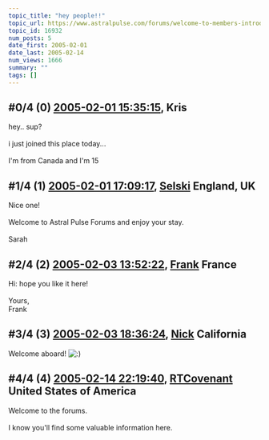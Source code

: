 ```yaml
---
topic_title: "hey people!!"
topic_url: https://www.astralpulse.com/forums/welcome-to-members-introductions!/hey-people%21%21
topic_id: 16932
num_posts: 5
date_first: 2005-02-01
date_last: 2005-02-14
num_views: 1666
summary: ""
tags: []
---
```


## \#0/4 (0) [2005-02-01 15:35:15](https://www.astralpulse.com/forums/index.php?msg=146342), Kris  ##
<section>
hey.. sup?
<br>
<br>
i just joined this place today...
<br>
<br>
I'm from Canada and I'm 15
</section>

## \#1/4 (1) [2005-02-01 17:09:17](https://www.astralpulse.com/forums/index.php?msg=146369), [Selski](https://www.astralpulse.com/forums/profile/?u=6012) England, UK ##
<section>
Nice one!
<br>
<br>
Welcome to Astral Pulse Forums and enjoy your stay.
<br>
<br>
Sarah
</section>

## \#2/4 (2) [2005-02-03 13:52:22](https://www.astralpulse.com/forums/index.php?msg=146799), [Frank](https://www.astralpulse.com/forums/profile/?u=359) France ##
<section>
Hi: hope you like it here!
<br>
<br>
Yours,
<br>
Frank
</section>

## \#3/4 (3) [2005-02-03 18:36:24](https://www.astralpulse.com/forums/index.php?msg=146879), [Nick](https://www.astralpulse.com/forums/profile/?u=2080) California ##
<section>
Welcome aboard!
<img alt=":)" class="smiley" src="https://www.astralpulse.com/forums/Smileys/fugue/smiley.png" title="Smiley"/>
</section>

## \#4/4 (4) [2005-02-14 22:19:40](https://www.astralpulse.com/forums/index.php?msg=149523), [RTCovenant](https://www.astralpulse.com/forums/profile/?u=8389) United States of America ##
<section>
Welcome to the forums.
<br>
<br>
I know you'll find some valuable information here.
</section>